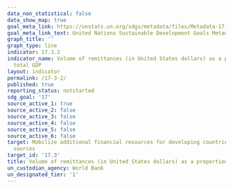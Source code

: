 ```yaml
---
data_non_statistical: false
data_show_map: true
goal_meta_link: https://unstats.un.org/sdgs/metadata/files/Metadata-17-03-02.pdf
goal_meta_link_text: United Nations Sustainable Development Goals Metadata (pdf 468kB)
graph_title: ''
graph_type: line
indicator: 17.3.2
indicator_name: Volume of remittances (in United States dollars) as a proportion of
  total GDP
layout: indicator
permalink: /17-3-2/
published: true
reporting_status: notstarted
sdg_goal: '17'
source_active_1: true
source_active_2: false
source_active_3: false
source_active_4: false
source_active_5: false
source_active_6: false
target: Mobilize additional financial resources for developing countries from multiple
  sources
target_id: '17.3'
title: Volume of remittances (in United States dollars) as a proportion of total GDP
un_custodian_agency: World Bank
un_designated_tier: '1'
---
```

